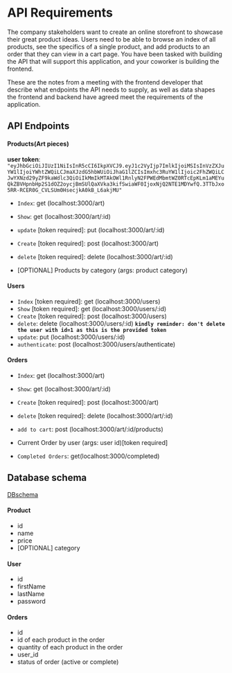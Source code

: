 # API Requirements

The company stakeholders want to create an online storefront to showcase their great product ideas. Users need to be able to browse an index of all products, see the specifics of a single product, and add products to an order that they can view in a cart page. You have been tasked with building the API that will support this application, and your coworker is building the frontend.

These are the notes from a meeting with the frontend developer that describe what endpoints the API needs to supply, as well as data shapes the frontend and backend have agreed meet the requirements of the application.

## API Endpoints

#### Products(Art pieces)

**user token**: `"eyJhbGciOiJIUzI1NiIsInR5cCI6IkpXVCJ9.eyJ1c2VyIjp7ImlkIjoiMSIsInVzZXJuYW1lIjoiYWhtZWQiLCJmaXJzdG5hbWUiOiJhaG1lZCIsImxhc3RuYW1lIjoic2FhZWQiLCJwYXNzd29yZF9kaWdlc3QiOiIkMmIkMTAkOWl1RnlyN2FPWEdMbmtWZ0RTcEpKLm1aMEYuQkZBVHpnbHp2S1dOZ2oycjBmSUlQaXVka3kifSwiaWF0IjoxNjQ2NTE1MDYwfQ.3TTbJxo5RR-RCER0G_CVLSUm0HsecjkA0kB_L6akjMU"`

- `Index`: get (localhost:3000/art)
- `Show`: get (localhost:3000/art/:id)
- `update` [token required]: put (localhost:3000/art/:id)
- `Create` [token required]: post (localhost:3000/art)
- `delete` [token required]: delete (localhost:3000/art/:id)

- [OPTIONAL] Products by category (args: product category)

#### Users

- `Index` [token required]: get (localhost:3000/users)
- `Show` [token required]: get (localhost:3000/users/:id)
- `Create` [token required]: post (localhost:3000/users)
- `delete`: delete (localhost:3000/users/:id) **`kindly reminder: don't delete the user with id=1 as this is the provided token`**
- `update`: put (localhost:3000/users/:id)
- `authenticate`: post (localhost:3000/users/authenticate)

#### Orders

- `Index`: get (localhost:3000/art)
- `Show`: get (localhost:3000/art/:id)
- `Create` [token required]: post (localhost:3000/art)
- `delete` [token required]: delete (localhost:3000/art/:id)
- `add to cart`: post (localhost:3000/art/:id/products)

- Current Order by user (args: user id)[token required]
- `Completed Orders`: get(localhost:3000/completed)

## Database schema

[DBschema](./database_schema.png)

#### Product

- id
- name
- price
- [OPTIONAL] category

#### User

- id
- firstName
- lastName
- password

#### Orders

- id
- id of each product in the order
- quantity of each product in the order
- user_id
- status of order (active or complete)
